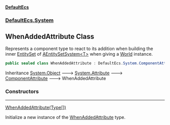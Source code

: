 #### [DefaultEcs](index.md 'index')
### [DefaultEcs.System](index.md#DefaultEcs_System 'DefaultEcs.System')
## WhenAddedAttribute Class
Represents a component type to react to its addition when building the inner [EntitySet](EntitySet.md 'DefaultEcs.EntitySet') of [AEntitySetSystem&lt;T&gt;](AEntitySetSystem_T_.md 'DefaultEcs.System.AEntitySetSystem&lt;T&gt;') when giving a [World](World.md 'DefaultEcs.World') instance.  
```csharp
public sealed class WhenAddedAttribute : DefaultEcs.System.ComponentAttribute
```

Inheritance [System.Object](https://docs.microsoft.com/en-us/dotnet/api/System.Object 'System.Object') &#129106; [System.Attribute](https://docs.microsoft.com/en-us/dotnet/api/System.Attribute 'System.Attribute') &#129106; [ComponentAttribute](ComponentAttribute.md 'DefaultEcs.System.ComponentAttribute') &#129106; WhenAddedAttribute  
### Constructors

***
[WhenAddedAttribute(Type[])](WhenAddedAttribute_WhenAddedAttribute(Type__).md 'DefaultEcs.System.WhenAddedAttribute.WhenAddedAttribute(System.Type[])')

Initialize a new instance of the [WhenAddedAttribute](WhenAddedAttribute.md 'DefaultEcs.System.WhenAddedAttribute') type.  
